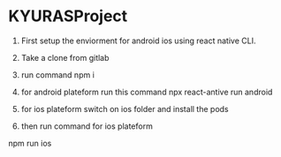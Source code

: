 # KYURASProject

1. First setup the enviorment for android ios using react native CLI.


2. Take a clone from gitlab


3. run command
npm i


4. for android plateform run this command
npx react-antive run android


5. for ios plateform switch on ios folder and  install the pods


6. then  run command for ios  plateform


npm run ios